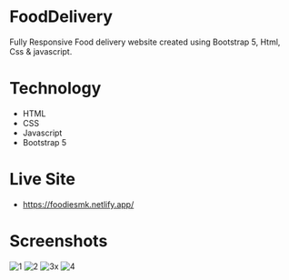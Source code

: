 # FoodDelivery
Fully Responsive Food delivery website created using Bootstrap 5, Html, Css &amp; javascript.

# Technology
- HTML
- CSS
- Javascript
- Bootstrap 5

# Live Site
- https://foodiesmk.netlify.app/

# Screenshots
![1](https://github.com/Evilking009/FoodDelivery/assets/4027728/e70477db-1d3e-4809-8621-6ae74fb251b2)
![2](https://github.com/Evilking009/FoodDelivery/assets/4027728/a33d14df-bb61-4c0b-bb36-cb296478e300)
![3x](https://github.com/Evilking009/FoodDelivery/assets/4027728/f0839609-776d-43ff-8184-96634f670ab0)
![4](https://github.com/Evilking009/FoodDelivery/assets/4027728/45f9605e-a9b6-4f89-a967-ceb32084d856)





